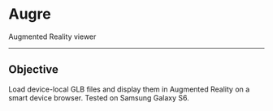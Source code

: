 # Augre
Augmented Reality viewer
* * *
## Objective
Load device-local GLB files and display them in Augmented Reality on a smart device browser. Tested on Samsung Galaxy S6.
